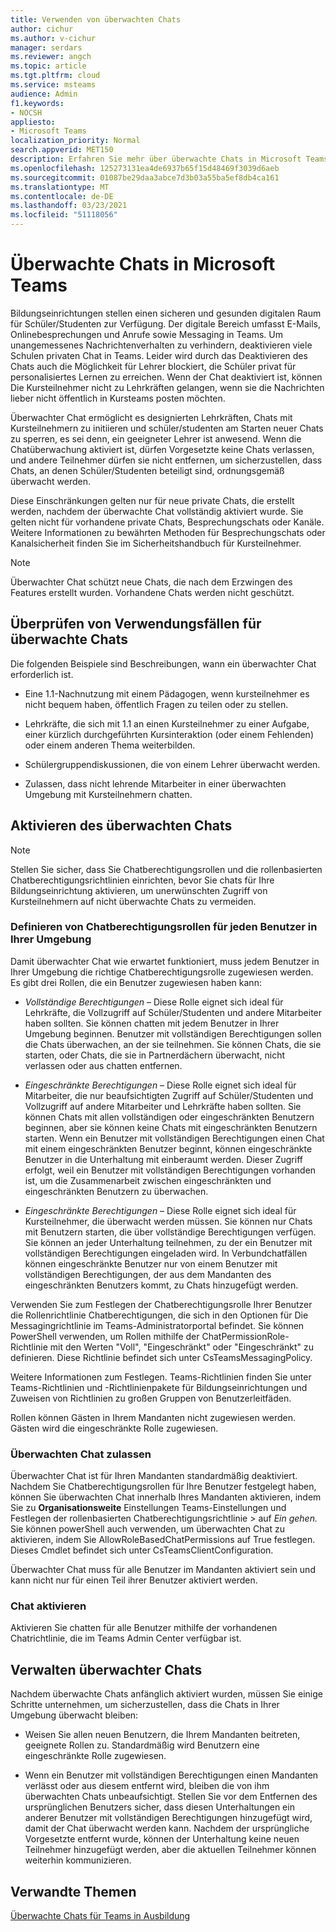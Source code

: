 ```yaml
---
title: Verwenden von überwachten Chats
author: cichur
ms.author: v-cichur
manager: serdars
ms.reviewer: angch
ms.topic: article
ms.tgt.pltfrm: cloud
ms.service: msteams
audience: Admin
f1.keywords:
- NOCSH
appliesto:
- Microsoft Teams
localization_priority: Normal
search.appverid: MET150
description: Erfahren Sie mehr über überwachte Chats in Microsoft Teams-Besprechungen.
ms.openlocfilehash: 125273131ea4de6937b65f15d48469f3039d6aeb
ms.sourcegitcommit: 01087be29daa3abce7d3b03a55ba5ef8db4ca161
ms.translationtype: MT
ms.contentlocale: de-DE
ms.lasthandoff: 03/23/2021
ms.locfileid: "51118056"
---
```

# <a name="supervised-chats-in-microsoft-teams"></a>Überwachte Chats in Microsoft Teams

Bildungseinrichtungen stellen einen sicheren und gesunden digitalen Raum für Schüler/Studenten zur Verfügung. Der digitale Bereich umfasst E-Mails, Onlinebesprechungen und Anrufe sowie Messaging in Teams. Um unangemessenes Nachrichtenverhalten zu verhindern, deaktivieren viele Schulen privaten Chat in Teams. Leider wird durch das Deaktivieren des Chats auch die Möglichkeit für Lehrer blockiert, die Schüler privat für personalisiertes Lernen zu erreichen. Wenn der Chat deaktiviert ist, können Die Kursteilnehmer nicht zu Lehrkräften gelangen, wenn sie die Nachrichten lieber nicht öffentlich in Kursteams posten möchten.

Überwachter Chat ermöglicht es designierten Lehrkräften, Chats mit Kursteilnehmern zu initiieren und schüler/studenten am Starten neuer Chats zu sperren, es sei denn, ein geeigneter Lehrer ist anwesend. Wenn die Chatüberwachung aktiviert ist, dürfen Vorgesetzte keine Chats verlassen, und andere Teilnehmer dürfen sie nicht entfernen, um sicherzustellen, dass Chats, an denen Schüler/Studenten beteiligt sind, ordnungsgemäß überwacht werden.

Diese Einschränkungen gelten nur für neue private Chats, die erstellt werden, nachdem der überwachte Chat vollständig aktiviert wurde. Sie gelten nicht für vorhandene private Chats, Besprechungschats oder Kanäle. Weitere Informationen zu bewährten Methoden für Besprechungschats oder Kanalsicherheit finden Sie im Sicherheitshandbuch für Kursteilnehmer.

> [!Note]
> Überwachter Chat schützt neue Chats, die nach dem Erzwingen des Features erstellt wurden.  Vorhandene Chats werden nicht geschützt.

## <a name="review-use-cases-for-supervised-chats"></a>Überprüfen von Verwendungsfällen für überwachte Chats

Die folgenden Beispiele sind Beschreibungen, wann ein überwachter Chat erforderlich ist.

- Eine 1.1-Nachnutzung mit einem Pädagogen, wenn kursteilnehmer es nicht bequem haben, öffentlich Fragen zu teilen oder zu stellen.

- Lehrkräfte, die sich mit 1.1 an einen Kursteilnehmer zu einer Aufgabe, einer kürzlich durchgeführten Kursinteraktion (oder einem Fehlenden) oder einem anderen Thema weiterbilden.

- Schülergruppendiskussionen, die von einem Lehrer überwacht werden.

- Zulassen, dass nicht lehrende Mitarbeiter in einer überwachten Umgebung mit Kursteilnehmern chatten.

## <a name="enable-supervised-chat"></a>Aktivieren des überwachten Chats

> [!Note]
> Stellen Sie sicher, dass Sie Chatberechtigungsrollen und die rollenbasierten Chatberechtigungsrichtlinien einrichten, bevor Sie chats für Ihre Bildungseinrichtung aktivieren, um unerwünschten Zugriff von Kursteilnehmern auf nicht überwachte Chats zu vermeiden.

### <a name="define-chat-permission-roles-for-each-user-in-your-environment"></a>Definieren von Chatberechtigungsrollen für jeden Benutzer in Ihrer Umgebung

Damit überwachter Chat wie erwartet funktioniert, muss jedem Benutzer in Ihrer Umgebung die richtige Chatberechtigungsrolle zugewiesen werden. Es gibt drei Rollen, die ein Benutzer zugewiesen haben kann:

- *Vollständige Berechtigungen* – Diese Rolle eignet sich ideal für Lehrkräfte, die Vollzugriff auf Schüler/Studenten und andere Mitarbeiter haben sollten. Sie können chatten mit jedem Benutzer in Ihrer Umgebung beginnen. Benutzer mit vollständigen Berechtigungen sollen die Chats überwachen, an der sie teilnehmen. Sie können Chats, die sie starten, oder Chats, die sie in Partnerdächern überwacht, nicht verlassen oder aus chatten entfernen.

- *Eingeschränkte Berechtigungen* – Diese Rolle eignet sich ideal für Mitarbeiter, die nur beaufsichtigten Zugriff auf Schüler/Studenten und Vollzugriff auf andere Mitarbeiter und Lehrkräfte haben sollten. Sie können Chats mit allen vollständigen oder eingeschränkten Benutzern beginnen, aber sie können keine Chats mit eingeschränkten Benutzern starten. Wenn ein Benutzer mit vollständigen Berechtigungen einen Chat mit einem eingeschränkten Benutzer beginnt, können eingeschränkte Benutzer in die Unterhaltung mit einberaumt werden. Dieser Zugriff erfolgt, weil ein Benutzer mit vollständigen Berechtigungen vorhanden ist, um die Zusammenarbeit zwischen eingeschränkten und eingeschränkten Benutzern zu überwachen.

- *Eingeschränkte Berechtigungen* – Diese Rolle eignet sich ideal für Kursteilnehmer, die überwacht werden müssen. Sie können nur Chats mit Benutzern starten, die über vollständige Berechtigungen verfügen. Sie können an jeder Unterhaltung teilnehmen, zu der ein Benutzer mit vollständigen Berechtigungen eingeladen wird. In Verbundchatfällen können eingeschränkte Benutzer nur von einem Benutzer mit vollständigen Berechtigungen, der aus dem Mandanten des eingeschränkten Benutzers kommt, zu Chats hinzugefügt werden.

Verwenden Sie zum Festlegen der Chatberechtigungsrolle Ihrer Benutzer die Rollenrichtlinie Chatberechtigungen, die sich in den Optionen für Die Messagingrichtlinie im Teams-Administratorportal befindet.   Sie können PowerShell verwenden, um Rollen mithilfe der ChatPermissionRole-Richtlinie mit den Werten "Voll", "Eingeschränkt" oder "Eingeschränkt" zu definieren. Diese Richtlinie befindet sich unter CsTeamsMessagingPolicy.

Weitere Informationen zum Festlegen. Teams-Richtlinien finden Sie unter Teams-Richtlinien und -Richtlinienpakete für Bildungseinrichtungen und Zuweisen von Richtlinien zu großen Gruppen von Benutzerleitfäden.

Rollen können Gästen in Ihrem Mandanten nicht zugewiesen werden. Gästen wird die eingeschränkte Rolle zugewiesen.

### <a name="allow-supervised-chat"></a>Überwachten Chat zulassen

Überwachter Chat ist für Ihren Mandanten standardmäßig deaktiviert. Nachdem Sie Chatberechtigungsrollen für Ihre Benutzer festgelegt haben, können Sie überwachten Chat innerhalb Ihres Mandanten aktivieren, indem Sie zu **Organisationsweite** Einstellungen Teams-Einstellungen und Festlegen der rollenbasierten Chatberechtigungsrichtlinie &gt;  auf *Ein gehen.*  Sie können powerShell auch verwenden, um überwachten Chat zu aktivieren, indem Sie AllowRoleBasedChatPermissions auf True festlegen. Dieses Cmdlet befindet sich unter CsTeamsClientConfiguration.

Überwachter Chat muss für alle Benutzer im Mandanten aktiviert sein und kann nicht nur für einen Teil ihrer Benutzer aktiviert werden.

### <a name="enable-chat"></a>Chat aktivieren

Aktivieren Sie chatten für alle Benutzer mithilfe der vorhandenen Chatrichtlinie, die im Teams Admin Center verfügbar ist.

## <a name="maintain-supervised-chats"></a>Verwalten überwachter Chats

Nachdem überwachte Chats anfänglich aktiviert wurden, müssen Sie einige Schritte unternehmen, um sicherzustellen, dass die Chats in Ihrer Umgebung überwacht bleiben:

- Weisen Sie allen neuen Benutzern, die Ihrem Mandanten beitreten, geeignete Rollen zu. Standardmäßig wird Benutzern eine eingeschränkte Rolle zugewiesen.

- Wenn ein Benutzer mit vollständigen Berechtigungen einen Mandanten verlässt oder aus diesem entfernt wird, bleiben die von ihm überwachten Chats unbeaufsichtigt. Stellen Sie vor dem Entfernen des ursprünglichen Benutzers sicher, dass diesen Unterhaltungen ein anderer Benutzer mit vollständigen Berechtigungen hinzugefügt wird, damit der Chat überwacht werden kann. Nachdem der ursprüngliche Vorgesetzte entfernt wurde, können der Unterhaltung keine neuen Teilnehmer hinzugefügt werden, aber die aktuellen Teilnehmer können weiterhin kommunizieren.

## <a name="related-topics"></a>Verwandte Themen

[Überwachte Chats für Teams in Ausbildung](https://support.microsoft.com/topic/supervised-chats-in-microsoft-teams-for-education-ad3aaafc-c85a-416f-95f9-d691f419cbb8?storagetype=live)